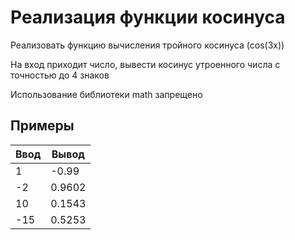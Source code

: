 ﻿# Реализация функции косинуса

Реализовать функцию вычисления тройного косинуса (cos(3x))

На вход приходит число, вывести косинус утроенного числа с точностью до 4 знаков

Использование библиотеки math запрещено

## Примеры
| Ввод | Вывод |
|  -  | - |
| 1 | -0.99 |
| -2 | 0.9602 |
| 10 | 0.1543 |
| -15 | 0.5253 |